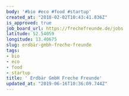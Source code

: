 ```yaml
---
body: '#bio #eco #food #startup'
created_at: "2018-02-02T10:43:41.836Z"
is_approved: true
job_board_url: https://frechefreunde.de/jobs
latitude: 52.54059
longitude: 13.40675
slug: erdbär-gmbh-freche-freunde
tags:
- bio
- eco
- food
- startup
title: ' Erdbär GmbH Freche Freunde'
updated_at: "2019-06-16T10:36:09.744Z"
---
```

